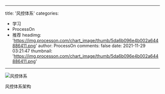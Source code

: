 
---
title: '风控体系'
categories: 
 - 学习
 - ProcessOn
 - 推荐
headimg: 'https://img.processon.com/chart_image/thumb/5da6b096e4b002a644886411.png'
author: ProcessOn
comments: false
date: 2021-11-29 03:21:47
thumbnail: 'https://img.processon.com/chart_image/thumb/5da6b096e4b002a644886411.png'
---

<div>   
<img class="thumb" alt="风控体系" src="https://img.processon.com/chart_image/thumb/5da6b096e4b002a644886411.png" referrerpolicy="no-referrer">
<p>风控体系架构</p>  
</div>
            